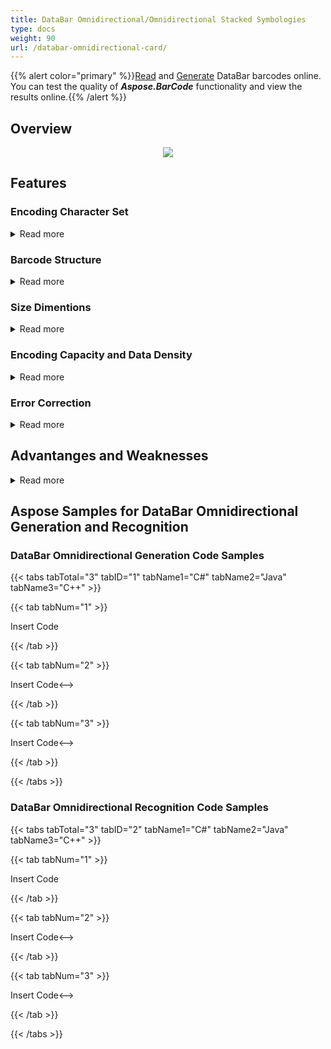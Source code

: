 ```yaml
---
title: DataBar Omnidirectional/Omnidirectional Stacked Symbologies
type: docs
weight: 90
url: /databar-omnidirectional-card/
---
```

{{% alert color="primary" %}}[Read](https://products.aspose.app/barcode/recognize/databar) and [Generate](https://products.aspose.app/barcode/generate/databar) DataBar barcodes online. You can test the quality of ***Aspose.BarCode*** functionality and view the results online.{{% /alert %}}

## Overview

<p align="center"><img src=".png"></p>

## Features
  
### Encoding Character Set
  
<details>  
<summary>Read more</summary>
  
</details>

### Barcode Structure

<details>  
<summary>Read more</summary>
  
</details>

### Size Dimentions
<details>  
<summary>Read more</summary>
</details>

### Encoding Capacity and Data Density

<details>  
<summary>Read more</summary>
</details>

### Error Correction

<details>  
<summary>Read more</summary>
  
</details>

## Advantanges and Weaknesses
<details>  
<summary>Read more</summary>
</details>

## Aspose Samples for DataBar Omnidirectional Generation and Recognition
### **DataBar Omnidirectional Generation Code Samples**

{{< tabs tabTotal="3" tabID="1" tabName1="C#" tabName2="Java" tabName3="C++" >}}

{{< tab tabNum="1" >}}

Insert Code

{{< /tab >}}

{{< tab tabNum="2" >}}

<!-->Insert Code<-->

{{< /tab >}}

{{< tab tabNum="3" >}}

<!-->Insert Code<-->

{{< /tab >}}

{{< /tabs >}}

### **DataBar Omnidirectional Recognition Code Samples**

{{< tabs tabTotal="3" tabID="2" tabName1="C#" tabName2="Java" tabName3="C++" >}}

{{< tab tabNum="1" >}}

Insert Code

{{< /tab >}}

{{< tab tabNum="2" >}}

<!-->Insert Code<-->

{{< /tab >}}

{{< tab tabNum="3" >}}

<!-->Insert Code<-->

{{< /tab >}}

{{< /tabs >}}


